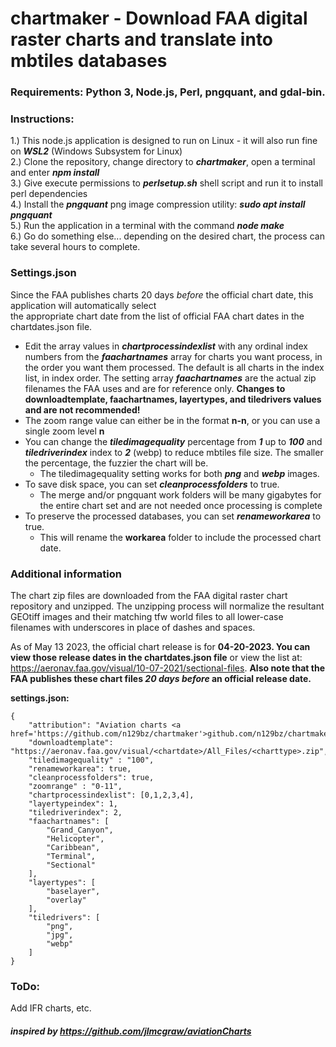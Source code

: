 # chartmaker - Download FAA digital raster charts and translate into mbtiles databases  
### Requirements: Python 3, Node.js, Perl, pngquant, and gdal-bin.
### Instructions:   
1.) This node.js application is designed to run on Linux - it will also run fine on ***WSL2*** (Windows Subsystem for Linux)         
2.) Clone the repository, change directory to ***chartmaker***, open a terminal and enter ***npm install***        
3.) Give execute permissions to ***perlsetup.sh*** shell script and run it to install perl dependencies           
4.) Install the ***pngquant*** png image compression utility: ***sudo apt install pngquant***      
5.) Run the application in a terminal with the command ***node make***               
6.) Go do something else... depending on the desired chart, the process can take several hours to complete.     
     
### Settings.json  
Since the FAA publishes charts 20 days *before* the official chart date, this application will automatically select                 
the appropriate chart date from the list of official FAA chart dates in the chartdates.json file.                  
                   
*  Edit the array values in ***chartprocessindexlist*** with any ordinal index numbers from the ***faachartnames*** array for charts you want process, in the order you want them processed. The default is all charts in the index list, in index order. The setting array ***faachartnames*** are the actual zip filenames the FAA uses and are for reference only. **Changes to downloadtemplate, faachartnames, layertypes, and tiledrivers values and are not recommended!**    
*  The zoom range value can either be in the format **n-n**, or you can use a single zoom level **n**                
*  You can change the ***tiledimagequality*** percentage from ***1*** up to ***100*** and ***tiledriverindex*** index to ***2*** (webp) to reduce mbtiles file size. The smaller the percentage, the fuzzier the chart will be.   
   *  The tiledimagequality setting works for both ***png*** and ***webp*** images.  
*  To save disk space, you can set ***cleanprocessfolders*** to true. 
   *  The merge and/or pngquant work folders will be many gigabytes for the entire chart set and are not needed once processing is complete
*  To preserve the processed databases, you can set ***renameworkarea*** to true.   
   *  This will rename the **workarea** folder to include the processed chart date.

### Additional information       
The chart zip files are downloaded from the FAA digital raster chart repository and unzipped. The unzipping process will normalize the resultant GEOtiff images and their matching tfw world files to all lower-case filenames with underscores in place of dashes and spaces.     
       
As of May 13 2023, the official chart release is for **04-20-2023. You can view those release dates in the chartdates.json file** or view the list at: https://aeronav.faa.gov/visual/10-07-2021/sectional-files. **Also note that the FAA publishes these chart files *20 days before* an official release date.**        
                       
**settings.json:**                                                                                                              
```
{
    "attribution": "Aviation charts <a href='https://github.com/n129bz/chartmaker'>github.com/n129bz/chartmaker</a>",
    "downloadtemplate": "https://aeronav.faa.gov/visual/<chartdate>/All_Files/<charttype>.zip",
    "tiledimagequality" : "100",
    "renameworkarea": true,
    "cleanprocessfolders": true,
    "zoomrange" : "0-11",
    "chartprocessindexlist": [0,1,2,3,4],
    "layertypeindex": 1,
    "tiledriverindex": 2,
    "faachartnames": [
        "Grand_Canyon",
        "Helicopter",
        "Caribbean",
        "Terminal",
        "Sectional"
    ],
    "layertypes": [
        "baselayer", 
        "overlay"
    ],
    "tiledrivers": [
        "png",
        "jpg",
        "webp"
    ]
}
```
### ToDo:    
Add IFR charts, etc.    
     
      
#### ***inspired by https://github.com/jlmcgraw/aviationCharts*** 

